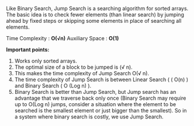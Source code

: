 Like Binary Search, Jump Search is a searching algorithm for sorted arrays. The basic idea is to check fewer elements (than linear search) by jumping ahead by fixed steps or skipping some elements in place of searching all elements.

Time Complexity : **O(√n)**
Auxiliary Space : **O(1)**


**Important points:**
 
1) Works only sorted arrays.
2) The optimal size of a block to be jumped is (√ n). 
3) This makes the time complexity of Jump Search O(√ n).
4) The time complexity of Jump Search is between Linear Search ( ( O(n) ) and Binary Search ( O (Log n) ).
5) Binary Search is better than Jump Search, but Jump search has an advantage that we traverse back only once (Binary Search may require up to O(Log n) jumps, consider a situation where the element to be searched is the smallest element or just bigger than the smallest). So in a system where binary search is costly, we use Jump Search.

